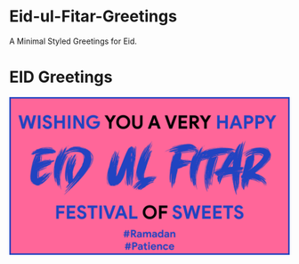 # Eid-ul-Fitar-Greetings
A Minimal Styled Greetings for Eid.
# EID Greetings
<img src = "https://raw.githubusercontent.com/AhmedRaja1/Eid-ul-Fitar-Greetings/master/eid-github.png">
